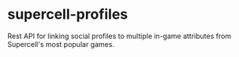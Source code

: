 # supercell-profiles
Rest API for linking social profiles to multiple in-game attributes from Supercell's most popular games.
